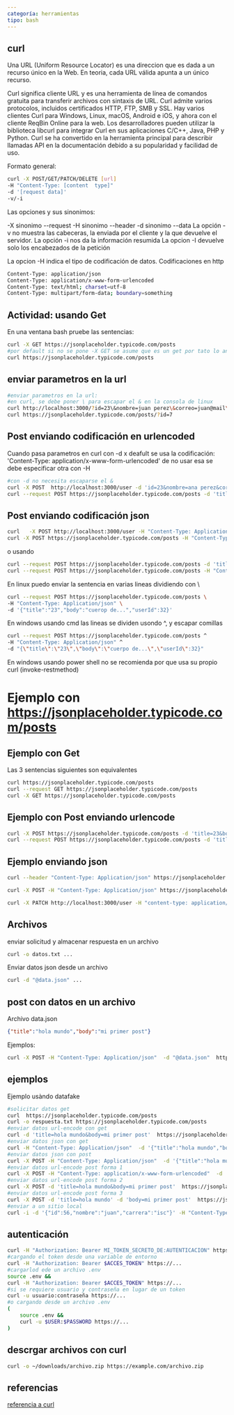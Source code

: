 ```yaml
---
categoría: herramientas
tipo: bash
---
```

## curl

Una URL (Uniform Resource Locator) es una direccion que es dada a un recurso único en la Web. En teoria, cada URL válida apunta a un único recurso.

Curl significa cliente URL y es una herramienta de línea de comandos gratuita para transferir archivos con sintaxis de URL. Curl admite varios protocolos, incluidos certificados HTTP, FTP, SMB y SSL. Hay varios clientes Curl para Windows, Linux, macOS, Android e iOS, y ahora con el cliente ReqBin Online para la web. Los desarrolladores pueden utilizar la biblioteca libcurl para integrar Curl en sus aplicaciones C/C++, Java, PHP y Python. Curl se ha convertido en la herramienta principal para describir llamadas API en la documentación debido a su popularidad y facilidad de uso.

Formato general:
```sh
curl -X POST/GET/PATCH/DELETE [url]
-H "Content-Type: [content  type]"
-d '[request data]'
-v/-i
```
Las opciones y sus sinonimos:

-X sinonimo --request
-H sinonimo --header
-d sinonimo --data
La opción -v no muestra las cabeceras, la enviada por el cliente y la que devuelve el servidor.
La opción -i nos da la información resumida
La opcion -I devuelve solo los encabezados de la petición

La opcion -H indica el tipo de codificación de datos. 
Codificaciones en http
```sh
Content-Type: application/json
Content-Type: application/x-www-form-urlencoded
Content-Type: text/html; charset=utf-8
Content-Type: multipart/form-data; boundary=something
```

## Actividad: usando Get

En una ventana bash pruebe las sentencias:
```sh
curl -X GET https://jsonplaceholder.typicode.com/posts
#por default si no se pone -X GET se asume que es un get por tato lo anterio es igual que:
curl https://jsonplaceholder.typicode.com/posts
```

## enviar parametros en la url

```sh
#enviar parametros en la url:
#en curl, se debe poner \ para escapar el & en la consola de linux
curl http://localhost:3000/?id=23\&nombre=juan perez\&correo=juan@mail\&edad=23
curl https://jsonplaceholder.typicode.com/posts/?id=7
```

## Post enviando codificación en urlencoded

Cuando pasa parametros en curl con -d x deafult se usa la codificación: 
'Content-Type: application/x-www-form-urlencoded' 
de no usar esa se debe especificar otra con -H

```sh
#con -d no necesita escaparse el &
curl -X POST  http://localhost:3000/user -d 'id=23&nombre=ana perez&correo=ana@mail&edad=32'
curl --request POST https://jsonplaceholder.typicode.com/posts -d 'title=23&body=cuerpo del body&userId=32'
```

## Post enviando codificación json
```sh
curl   -X POST http://localhost:3000/user -H "Content-Type: Application/json" -d '{"id":"23","nombre":"ana perez","correo":"ana@mail","edad":32}'
curl -X POST https://jsonplaceholder.typicode.com/posts -H "Content-Type: Application/json" -d '{"title":"23","body":"cuerop de...","userId":32}'
```
o usando
```sh
curl --request POST https://jsonplaceholder.typicode.com/posts -d 'title=23&body=cuerop del body&userId=32'
curl --request POST https://jsonplaceholder.typicode.com/posts -H "Content-Type: Application/json" -d '{"title":"23","body":"cuerop de...","userId":32}'
```


En linux puedo enviar la sentencia en varias lineas dividiendo con \
```sh
curl --request POST https://jsonplaceholder.typicode.com/posts \
-H "Content-Type: Application/json" \
-d '{"title":"23","body":"cuerop de...","userId":32}'
```

En windows usando cmd las lineas se dividen usondo ^, y escapar comillas
```sh
curl --request POST https://jsonplaceholder.typicode.com/posts ^
-H "Content-Type: Application/json" ^
-d "{\"title\":\"23\",\"body\":\"cuerpo de...\",\"userId\":32}"
```
En windows usando power shell no se recomienda por que usa su propio curl (invoke-restmethod)

# Ejemplo con https://jsonplaceholder.typicode.com/posts


## Ejemplo con Get

Las 3 sentencias siguientes son equivalentes
```sh
curl https://jsonplaceholder.typicode.com/posts
curl --request GET https://jsonplaceholder.typicode.com/posts
curl -X GET https://jsonplaceholder.typicode.com/posts
```

## Ejemplo con Post enviando urlencode

```sh
curl -X POST https://jsonplaceholder.typicode.com/posts -d 'title=23&body=cuerop del body&userId=32'
curl --request POST https://jsonplaceholder.typicode.com/posts -d 'title=23&body=cuerop del body&userId=32'
```

## Ejemplo enviando json

```sh
curl --header "Content-Type: Application/json" https://jsonplaceholder.typicode.com/posts -d '{"title":"23","body":"cuerop de...","userId":32}' 

curl -X POST -H "Content-Type: Application/json" https://jsonplaceholder.typicode.com/posts -d '{"title":"23","body":"cuerop de...","userId":32}'

curl -X PATCH http://localhost:3000/user -H "content-type: application/json" -d '{"id":34,"nombre":"luis","correo":"micorreo","edad":34}'
```
## Archivos

enviar solicitud y almacenar respuesta en un archivo
```sh
curl -o datos.txt ...
```
Enviar datos json desde un archivo
```sh
curl -d "@data.json" ...
```

## post con datos en un archivo

Archivo data.json
```json
{"title":"hola mundo","body":"mi primer post"}
```
Ejemplos:
```sh
curl -X POST -H "Content-Type: Application/json"  -d "@data.json"  https://jsonplaceholder.typicode.com/posts
```

## ejemplos

Ejemplo usàndo datafake
```sh
#solicitar datos get
curl  https://jsonplaceholder.typicode.com/posts
curl -o respuesta.txt https://jsonplaceholder.typicode.com/posts
#enviar datos url-encode con get
curl -d 'title=hola mundo&body=mi primer post'  https://jsonplaceholder.typicode.com/posts
#enviar datos json con get 
curl -H "Content-Type: Application/json"  -d '{"title":"hola mundo","body":"mi primer post"}'  https://jsonplaceholder.typicode.com/posts
#enviar datos json con post
curl -X POST -H "Content-Type: Application/json"  -d '{"title":"hola mundo","body":"mi primer post"}'  https://jsonplaceholder.typicode.com/posts
#enviar datos url-encode post forma 1
curl -X POST -H "Content-Type: application/x-www-form-urlencoded"  -d 'title=hola mundo&body=mi primer post'  https://jsonplaceholder.typicode.com/posts
#enviar datos url-encode post forma 2
curl -X POST -d 'title=hola mundo&body=mi primer post'  https://jsonplaceholder.typicode.com/posts
#enviar datos url-encode post forma 3
curl -X POST -d 'title=hola mundo' -d 'body=mi primer post'  https://jsonplaceholder.typicode.com/posts
#enviar a un sitio local
curl -i -d '{"id":56,"nombre":"juan","carrera":"isc"}' -H "Content-Type: Application/json" http://localhost/proyectos/alumnosArray/recibeJson.php
```

## autenticación

```sh
curl -H "Authorization: Bearer MI_TOKEN_SECRETO_DE:AUTENTICACION" https://...
#cargando el token desde una variable de entorno
curl -H "Authorization: Bearer $ACCES_TOKEN" https://...
#cargarlod ede un archivo .env
source .env &&
curl -H "Authorization: Bearer $ACCES_TOKEN" https://...
#si se requiere usuario y contraseña en lugar de un token
curl -u usuario:contraseña https://...
#o cargando desde un archivo .env
(
    source .env &&
    curl -u $USER:$PASSWORD https://...
)

```
## descrgar archivos con curl
```sh
curl -o ~/downloads/archivo.zip https://example.com/archivo.zip
```

## referencias

[referencia a curl](https://reqbin.com/req/c-bjcj04uw/curl-send-cookies-example)